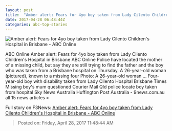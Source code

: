 ```yaml
---
layout: post
title:  "Amber alert: Fears for 4yo boy taken from Lady Cilento Children's Hospital in Brisbane - ABC Online"
date: 2017-04-28 06:48:44Z
categories: abc-top-stories
---
```


![Amber alert: Fears for 4yo boy taken from Lady Cilento Children's Hospital in Brisbane - ABC Online](http://www.abc.net.au/news/image/8480310-1x1-700x700.jpg)

ABC Online Amber alert: Fears for 4yo boy taken from Lady Cilento Children's Hospital in Brisbane ABC Online Police have located the mother of a missing child, but say they are still trying to find the father and the boy who was taken from a Brisbane hospital on Thursday. A 26-year-old woman (pictured), known to a missing four Photo: A 26-year-old woman ... Four-year-old boy with disability taken from Lady Cilento Hospital Brisbane Times Missing boy's mum questioned Courier Mail Qld police locate boy taken from hospital Sky News Australia Huffington Post Australia - 9news.com.au all 15 news articles »


Full story on F3News: [Amber alert: Fears for 4yo boy taken from Lady Cilento Children's Hospital in Brisbane - ABC Online](http://www.f3nws.com/n/c3nNdF)

> Posted on: Friday, April 28, 2017 11:48:44 AM
